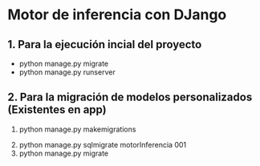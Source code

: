 # Motor de inferencia con DJango

## 1. Para la ejecución incial del proyecto

- python manage.py migrate
- python manage.py runserver

## 2. Para la migración de modelos personalizados (Existentes en app)

1. python manage.py makemigrations
<!-- Obteniendo un id de la migración Ejem. 001 -->
2. python manage.py sqlmigrate motorInferencia 001
3. python manage.py migrate
